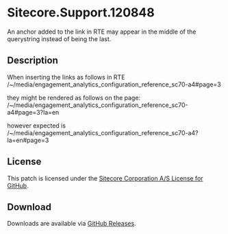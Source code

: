 # Sitecore.Support.120848
An anchor added to the link in RTE may appear in the middle of the querystring instead of being the last.

## Description
When inserting the links as follows in RTE
/~/media/engagement_analytics_configuration_reference_sc70-a4#page=3

they might be rendered as follows on the page:
/~/media/engagement_analytics_configuration_reference_sc70-a4#page=3?la=en

however expected is 
/~/media/engagement_analytics_configuration_reference_sc70-a4?la=en#page=3

## License  
This patch is licensed under the [Sitecore Corporation A/S License for GitHub](https://github.com/sitecoresupport/Sitecore.Support.120848/blob/master/LICENSE).  

## Download  
Downloads are available via [GitHub Releases](https://github.com/sitecoresupport/Sitecore.Support.120848/releases).  
